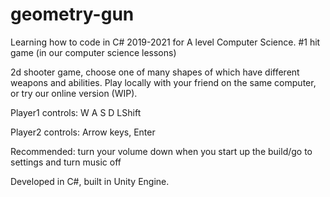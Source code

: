 # geometry-gun
Learning how to code in C# 2019-2021 for A level Computer Science. #1 hit game (in our computer science lessons)

2d shooter game, choose one of many shapes of which have different weapons and abilities. Play locally with your friend on the same computer, or try our online version (WIP).

Player1 controls:
W A S D LShift

Player2 controls:
Arrow keys, Enter

Recommended: turn your volume down when you start up the build/go to settings and turn music off

Developed in C#, built in Unity Engine.
